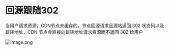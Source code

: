 # 回源跟随302

当用户请求资源，CDN节点未缓存的，节点回源请求且源站返回 302 状态码以及跳转地址，CDN 节点会直接向跳转地址请求资源而不返回 302 给用户

![image.png](https://github.com/jdcloudcom/cn/blob/cdn-new/image/CDN/%E5%9B%9E%E6%BA%90%E8%B7%9F%E9%9A%8F302.jpg)    
